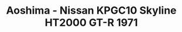 ---
layout: product
title: "Aoshima - Nissan KPGC10 Skyline HT2000 GT-R 1971"
price: "TBA" 
desc: "N/A"
img_path: "/assets/img/AO52327.jpg"
brand: "N/A"
available: false
special_offer: false
new: false
soon: false
cat: "010000"
subcat: "013700"
subsubcat: "0N/A"
sifra: "AO52327"
popular: false
---
